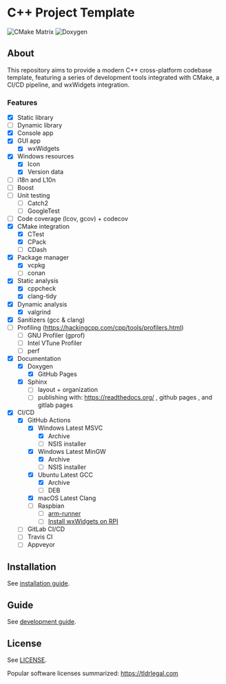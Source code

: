 # C++ Project Template

![CMake Matrix](https://github.com/MangaD/cpp-project-template/actions/workflows/cmake.yml/badge.svg) ![Doxygen](https://github.com/MangaD/cpp-project-template/actions/workflows/doxygen-gh-pages.yml/badge.svg)

## About

This repository aims to provide a modern C++ cross-platform codebase template, featuring a series of development tools integrated with CMake, a CI/CD pipeline, and wxWidgets integration.

### Features

- [x] Static library
- [ ] Dynamic library
- [x] Console app
- [x] GUI app
  - [x] wxWidgets
- [x] Windows resources
  - [x] Icon
  - [x] Version data
- [ ] i18n and L10n
- [ ] Boost
- [ ] Unit testing
  - [ ] Catch2
  - [ ] GoogleTest
- [ ] Code coverage (lcov, gcov) + codecov
- [x] CMake integration
  - [x] CTest
  - [x] CPack
  - [ ] CDash
- [x] Package manager
  - [x] vcpkg
  - [ ] conan
- [x] Static analysis
  - [x] cppcheck
  - [x] clang-tidy
- [x] Dynamic analysis
  - [x] valgrind
- [x] Sanitizers (gcc & clang)
- [ ] Profiling (https://hackingcpp.com/cpp/tools/profilers.html)
  - [ ] GNU Profiler (gprof)
  - [ ] Intel VTune Profiler
  - [ ] perf

- [x] Documentation
  - [x] Doxygen
    - [x] GitHub Pages
  - [x] Sphinx
    - [ ] layout + organization
    - [ ] publishing with: https://readthedocs.org/ , github pages , and gitlab pages
- [x] CI/CD
  - [x] GitHub Actions
    - [x] Windows Latest MSVC
      - [x] Archive
      - [ ] NSIS installer
    - [x] Windows Latest MinGW
      - [x] Archive
      - [ ] NSIS installer
    - [x] Ubuntu Latest GCC
      - [x] Archive
      - [ ] DEB
    - [x] macOS Latest Clang
    - [ ] Raspbian
      - [ ] [arm-runner](https://github.com/marketplace/actions/arm-runner)
      - [ ] [Install wxWidgets on RPI](https://yasriady.blogspot.com/2015/10/how-to-build-wxwidgets-for-raspberry-pi.html)
  - [ ] GitLab CI/CD
  - [ ] Travis CI
  - [ ] Appveyor

## Installation

See [installation guide](docs/INSTALL.md).

## Guide

See [development guide](docs/GUIDE.md).

## License

See [LICENSE](LICENSE).

Popular software licenses summarized: https://tldrlegal.com
